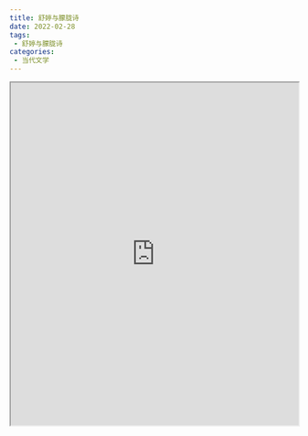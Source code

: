 ```yaml
---
title: 舒婷与朦胧诗
date: 2022-02-28
tags:
 - 舒婷与朦胧诗
categories:
 - 当代文学
---
```




<iframe src="https://study-doc.yourtools.icu/pdf/web/viewer.html?file=https://vkceyugu.cdn.bspapp.com/VKCEYUGU-e9075d72-0451-48df-afe1-d46932ae4554/9bd4f0ee-0eed-4904-9ae7-eecd17ded947.pdf" width="100%" height="600px"></iframe>
